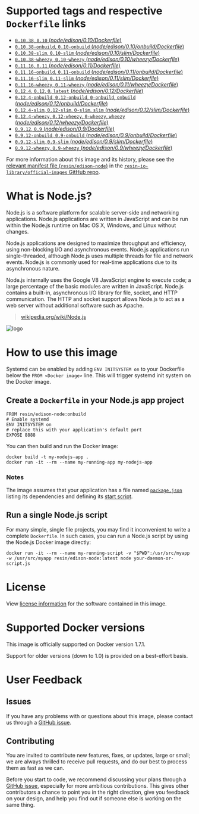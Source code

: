 # Supported tags and respective `Dockerfile` links

-	[`0.10.38`, `0.10` (*node/edison/0.10/Dockerfile*)](https://github.com/resin-io-library/base-images/blob/92f4aec4fbd7ee5617aab10d597abc21a1009ea2/node/edison/0.10/Dockerfile)
-	[`0.10.38-onbuild`, `0.10-onbuild` (*node/edison/0.10/onbuild/Dockerfile*)](https://github.com/resin-io-library/base-images/blob/92f4aec4fbd7ee5617aab10d597abc21a1009ea2/node/edison/0.10/onbuild/Dockerfile)
-	[`0.10.38-slim`, `0.10-slim` (*node/edison/0.10/slim/Dockerfile*)](https://github.com/resin-io-library/base-images/blob/92f4aec4fbd7ee5617aab10d597abc21a1009ea2/node/edison/0.10/slim/Dockerfile)
-	[`0.10.38-wheezy`, `0.10-wheezy` (*node/edison/0.10/wheezy/Dockerfile*)](https://github.com/resin-io-library/base-images/blob/92f4aec4fbd7ee5617aab10d597abc21a1009ea2/node/edison/0.10/wheezy/Dockerfile)
-	[`0.11.16`, `0.11` (*node/edison/0.11/Dockerfile*)](https://github.com/resin-io-library/base-images/blob/92f4aec4fbd7ee5617aab10d597abc21a1009ea2/node/edison/0.11/Dockerfile)
-	[`0.11.16-onbuild`, `0.11-onbuild` (*node/edison/0.11/onbuild/Dockerfile*)](https://github.com/resin-io-library/base-images/blob/92f4aec4fbd7ee5617aab10d597abc21a1009ea2/node/edison/0.11/onbuild/Dockerfile)
-	[`0.11.16-slim`, `0.11-slim` (*node/edison/0.11/slim/Dockerfile*)](https://github.com/resin-io-library/base-images/blob/92f4aec4fbd7ee5617aab10d597abc21a1009ea2/node/edison/0.11/slim/Dockerfile)
-	[`0.11.16-wheezy`, `0.11-wheezy` (*node/edison/0.11/wheezy/Dockerfile*)](https://github.com/resin-io-library/base-images/blob/92f4aec4fbd7ee5617aab10d597abc21a1009ea2/node/edison/0.11/wheezy/Dockerfile)
-	[`0.12.4`, `0.12`, `0`, `latest` (*node/edison/0.12/Dockerfile*)](https://github.com/resin-io-library/base-images/blob/92f4aec4fbd7ee5617aab10d597abc21a1009ea2/node/edison/0.12/Dockerfile)
-	[`0.12.4-onbuild`, `0.12-onbuild`, `0-onbuild`, `onbuild` (*node/edison/0.12/onbuild/Dockerfile*)](https://github.com/resin-io-library/base-images/blob/92f4aec4fbd7ee5617aab10d597abc21a1009ea2/node/edison/0.12/onbuild/Dockerfile)
-	[`0.12.4-slim`, `0.12-slim`, `0-slim`, `slim` (*node/edison/0.12/slim/Dockerfile*)](https://github.com/resin-io-library/base-images/blob/92f4aec4fbd7ee5617aab10d597abc21a1009ea2/node/edison/0.12/slim/Dockerfile)
-	[`0.12.4-wheezy`, `0.12-wheezy`, `0-wheezy`, `wheezy` (*node/edison/0.12/wheezy/Dockerfile*)](https://github.com/resin-io-library/base-images/blob/92f4aec4fbd7ee5617aab10d597abc21a1009ea2/node/edison/0.12/wheezy/Dockerfile)
-	[`0.9.12`, `0.9` (*node/edison/0.9/Dockerfile*)](https://github.com/resin-io-library/base-images/blob/92f4aec4fbd7ee5617aab10d597abc21a1009ea2/node/edison/0.9/Dockerfile)
-	[`0.9.12-onbuild`, `0.9-onbuild` (*node/edison/0.9/onbuild/Dockerfile*)](https://github.com/resin-io-library/base-images/blob/92f4aec4fbd7ee5617aab10d597abc21a1009ea2/node/edison/0.9/onbuild/Dockerfile)
-	[`0.9.12-slim`, `0.9-slim` (*node/edison/0.9/slim/Dockerfile*)](https://github.com/resin-io-library/base-images/blob/92f4aec4fbd7ee5617aab10d597abc21a1009ea2/node/edison/0.9/slim/Dockerfile)
-	[`0.9.12-wheezy`, `0.9-wheezy` (*node/edison/0.9/wheezy/Dockerfile*)](https://github.com/resin-io-library/base-images/blob/92f4aec4fbd7ee5617aab10d597abc21a1009ea2/node/edison/0.9/wheezy/Dockerfile)

For more information about this image and its history, please see the [relevant manifest file (`resin/edison-node`)](https://github.com/resin-io-library/official-images/blob/master/library/edison-node) in the [`resin-io-library/official-images` GitHub repo](https://github.com/resin-io-library/official-images).

# What is Node.js?

Node.js is a software platform for scalable server-side and networking applications. Node.js applications are written in JavaScript and can be run within the Node.js runtime on Mac OS X, Windows, and Linux without changes.

Node.js applications are designed to maximize throughput and efficiency, using non-blocking I/O and asynchronous events. Node.js applications run single-threaded, although Node.js uses multiple threads for file and network events. Node.js is commonly used for real-time applications due to its asynchronous nature.

Node.js internally uses the Google V8 JavaScript engine to execute code; a large percentage of the basic modules are written in JavaScript. Node.js contains a built-in, asynchronous I/O library for file, socket, and HTTP communication. The HTTP and socket support allows Node.js to act as a web server without additional software such as Apache.

> [wikipedia.org/wiki/Node.js](https://en.wikipedia.org/wiki/Node.js)

![logo](https://raw.githubusercontent.com/resin-io-library/docs/master/edison-node/logo.png)

# How to use this image

Systemd can be enabled by adding `ENV INITSYSTEM on` to your Dockerfile below the `FROM <Docker image>` line. This will trigger systemd init system on the Docker image.

## Create a `Dockerfile` in your Node.js app project

	FROM resin/edison-node:onbuild
	# Enable systemd
	ENV INITSYSTEM on
	# replace this with your application's default port
	EXPOSE 8888

You can then build and run the Docker image:

	docker build -t my-nodejs-app .
	docker run -it --rm --name my-running-app my-nodejs-app

### Notes

The image assumes that your application has a file named [`package.json`](https://docs.npmjs.com/files/package.json) listing its dependencies and defining its [start script](https://docs.npmjs.com/misc/scripts#default-values).

## Run a single Node.js script

For many simple, single file projects, you may find it inconvenient to write a complete `Dockerfile`. In such cases, you can run a Node.js script by using the Node.js Docker image directly:

	docker run -it --rm --name my-running-script -v "$PWD":/usr/src/myapp -w /usr/src/myapp resin/edison-node:latest node your-daemon-or-script.js

# License

View [license information](https://github.com/joyent/node/blob/master/LICENSE) for the software contained in this image.

# Supported Docker versions

This image is officially supported on Docker version 1.7.1.

Support for older versions (down to 1.0) is provided on a best-effort basis.

# User Feedback

## Issues

If you have any problems with or questions about this image, please contact us through a [GitHub issue](https://github.com/resin-io-library/base-images/issues).

## Contributing

You are invited to contribute new features, fixes, or updates, large or small; we are always thrilled to receive pull requests, and do our best to process them as fast as we can.

Before you start to code, we recommend discussing your plans through a [GitHub issue](https://github.com/resin-io-library/base-images/issues), especially for more ambitious contributions. This gives other contributors a chance to point you in the right direction, give you feedback on your design, and help you find out if someone else is working on the same thing.
